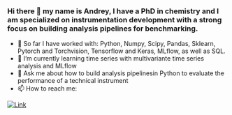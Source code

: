 ### Hi there 👋 my name is Andrey, I have a PhD in chemistry and I am specialized on instrumentation development with a strong focus on building analysis pipelines for benchmarking.
- 🔭 So far I have worked with: Python, Numpy, Scipy, Pandas, Sklearn, Pytorch and Torchvision, Tensorflow and Keras, MLflow, as well as SQL. 
- 🌱 I’m currently learning time series with multivariante time series analysis and MLflow  
- 💬 Ask me about how to build analysis pipelinesin Python to evaluate the performance of a technical instrument  
- 📫 How to reach me:  

[![Link](https://img.shields.io/badge/LinkedIn-0077B5?style=for-the-badge&logo=linkedin&logoColor=white)](https://www.linkedin.com/in/andrey-krutilin)


<!--
**andrey101010/andrey101010** is a ✨ _special_ ✨ repository because its `README.md` (this file) appears on your GitHub profile.

Here are some ideas to get you started:
[](https://img.shields.io/badge/LinkedIn-0077B5?style=for-the-badge&logo=linkedin&logoColor=white)

-->
